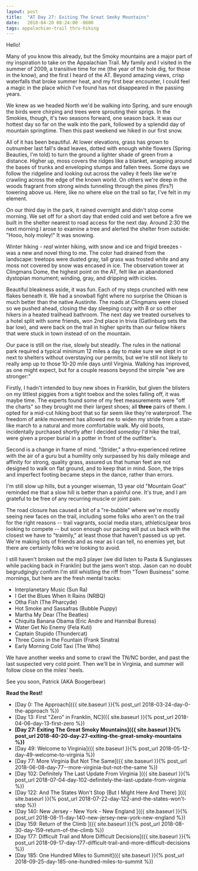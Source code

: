 ```yaml
---
layout: post
title:  "AT Day 27: Exiting The Great Smoky Mountains"
date:   2018-04-20 08:24:00 -0600
tags: appalachian-trail thru-hiking
---
```


Hello!

Many of you know this already, but the Smoky mountains are a major part of my inspiration to take on the Appalachian Trail. My family and I visited in the summer of 2009, a transitive time for me (the year of the hole dig, for those in the know), and the first I heard of the AT. Beyond amazing views, crisp waterfalls that broke summer heat, and my first bear encounter, I could feel a magic in the place which I've found has not disappeared in the passing years.

We knew as we headed North we'd be walking into Spring, and sure enough the birds were chirping and trees were sprouting their sprigs. In the Smokies, though, it's two seasons forward, one season back. It was our hottest day so far on the walk into the park, followed by a splendid day of mountain springtime. Then this past weekend we hiked in our first snow.

All of it has been beautiful. At lower elevations, grass has grown to outnumber last fall's dead leaves, dotted with enough white flowers (Spring Beauties, I'm told) to turn the ground a lighter shade of green from a distance. Higher up, moss covers the ridges like a blanket, wrapping around the bases of trunks and enveloping stumps and fallen trees. Some days we follow the ridgeline and looking out across the valley it feels like we're crawling across the edge of the known world. On others we're deep in the woods fragrant from strong winds tunneling through the pines (firs?) towering above us. Here, like no where else on the trail so far, I've felt in my element.

On our third day in the park, it rained overnight and didn't stop come morning. We set off for a short day that ended cold and wet before a fire we built in the shelter nearest to road access for the next day. Around 2:30 the next morning I arose to examine a tree and alerted the shelter from outside: "Hooo, holy moley!" It was snowing.

Winter hiking - _real_ winter hiking, with snow and ice and frigid breezes - was a new and novel thing to me. The color had drained from the landscape: treetops were dusted gray, tall grass was frosted white and any moss not covered by snow was encased in ice. The observation tower at Clingmans Dome, the highest point on the AT, felt like an abandoned dystopian monument; winding, gray, and dripping with icicles.

Beautiful bleakness aside, it was fun. Each of my steps crunched with new flakes beneath it. We had a snowball fight where no surprise the Ohioan is much better than the native Austinite. The roads at Clingmans were closed so we pushed ahead, closing the day sleeping cozy with 8 or so other hikers in a heated trailhead bathroom. The next day we treated ourselves to a hotel split with some friends, won 2nd place in trivia (Gatlinburg sets the bar low), and were back on the trail in higher spirits than our fellow hikers that were stuck in town instead of on the mountain.

Our pace is still on the rise, slowly but steadily. The rules in the national park required a typical minimum 12 miles a day to make sure we slept in or next to shelters without overstaying our permits, but we're still not likely to really amp up to those 10-20 mile days until Virginia. Walking has improved, as one might expect, but for a couple reasons beyond the simple "we are stronger:"

Firstly, I hadn't intended to buy new shoes in Franklin, but given the blisters on my littlest piggies from a tight toebox and the soles falling off, it was maybe time. The experts found some of my feet measurements were "off the charts" so they brought me their largest shoes; all **three** pairs of them. I opted for a mid-cut hiking boot that so far seem like they're waterproof. The freedom of ankle movement has allowed me to widen my stride from a stair-like march to a natural and more comfortable walk. My old boots, incidentally purchased shortly after I decided _someday_ I'd hike the trail, were given a proper burial in a potter in front of the outfitter's.

Second is a change in frame of mind. "Strider," a thru-experienced retiree with the air of a guru but a humility only surpassed by his daily mileage and affinity for strong, quality grass, assured us that human feet are not designed to walk on flat ground, and to keep that in mind. Soon, the trips and imperfect footing became steps in the dance, rather than errors.

I'm still slow up hills, but a younger wiseman, 13 year old "Mountain Goat" reminded me that a slow hill is better than a painful one. It's true, and I am grateful to be free of any recurring muscle or joint pain.

The road closure has caused a bit of a "re-bubble" where we're mostly seeing new faces on the trail, including some folks who aren't on the trail for the right reasons -- trail vagrants, social media stars, athletics/gear bros looking to compete -- but soon enough our pacing will put us back with the closest we have to "traimily," at least those that haven't passed us up yet. We're making lots of friends and as near as I can tell, no enemies yet, but there are certainly folks we're looking to avoid.

I still haven't broken out the mp3 player (we did listen to Pasta & Sunglasses while packing back in Franklin) but the jams won't stop. Jason can no doubt begrudgingly confirm I'm still whistling the riff from "Town Business" some mornings, but here are the fresh mental tracks:

- Interplanetary Music (Sun Ra)
- I Get the Blues When It Rains (NRBQ)
- Otha Fish (The Pharcyde)
- Hot Smoke and Sassafras (Bubble Puppy)
- Martha My Dear (The Beatles)
- Chiquita Banana Obama (Eric Andre and Hannibal Buress)
- Water Get No Enemy (Fela Kuti)
- Captain Stupido (Thundercat)
- Three Coins in the Fountain (Frank Sinatra)
- Early Morning Cold Taxi (The Who)

We have another weeks and some to crawl the TN/NC border, and past the last suspected very cold point. Then we'll be in Virginia, and summer will follow close on the miles' heels.

See you soon,
Patrick (AKA Boogerbear)

**Read the Rest!**

- [Day 0: The Approach]({{ site.baseurl }}{% post_url 2018-03-24-day-0-the-approach %})
- [Day 13: First "Zero" in Franklin, NC]({{ site.baseurl }}{% post_url 2018-04-06-day-13-first-zero %})
- **[Day 27: Exiting The Great Smoky Mountains]({{ site.baseurl }}{% post_url 2018-40-20-day-27-exiting-the-great-smoky-mountains %})**
- [Day 49: Welcome to Virginia]({{ site.baseurl }}{% post_url 2018-05-12-day-49-welcome-to-virginia %})
- [Day 77: More Virginia But Not The Same]({{ site.baseurl }}{% post_url 2018-06-08-day-77--more-virginia-but-not-the-same %})
- [Day 102: Definitely The Last Update From Virginia ]({{ site.baseurl }}{% post_url 2018-07-04-day-102-definitely-the-last-update-from-virginia %})
- [Day 122: And The States Won't Stop (But I Might Here And There) ]({{ site.baseurl }}{% post_url 2018-07-22-day-122-and-the-states-won't-stop %})
- [Day 140: New Jersey - New York - New England ]({{ site.baseurl }}{% post_url 2018-08-11-day-140-new-jersey-new-york-new-england %})
- [Day 159: Return of the Climb ]({{ site.baseurl }}{% post_url 2018-08-30-day-159-return-of-the-climb %})
- [Day 177: Difficult Trail and More Difficult Decisions]({{ site.baseurl }}{% post_url 2018-09-17-day-177-difficult-trail-and-more-difficult-decisions %})
- [Day 185: One Hundred Miles to Summit]({{ site.baseurl }}{% post_url 2018-09-25-day-185-one-hundred-miles-to-summit %})

